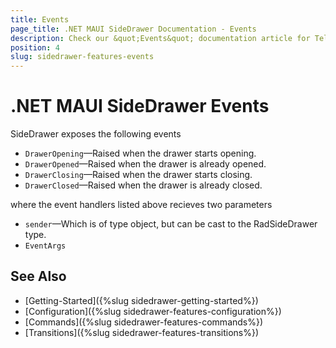 ```yaml
---
title: Events
page_title: .NET MAUI SideDrawer Documentation - Events
description: Check our &quot;Events&quot; documentation article for Telerik SideDrawer for .NET MAUI control.
position: 4
slug: sidedrawer-features-events
---
```


# .NET MAUI SideDrawer Events

SideDrawer exposes the following events

* `DrawerOpening`&mdash;Raised when the drawer starts opening.
* `DrawerOpened`&mdash;Raised when the drawer is already opened.
* `DrawerClosing`&mdash;Raised when the drawer starts closing.
* `DrawerClosed`&mdash;Raised when the drawer is already closed.

where the event handlers listed above recieves two parameters

* `sender`&mdash;Which is of type object, but can be cast to the RadSideDrawer type.
* `EventArgs`

## See Also

- [Getting-Started]({%slug sidedrawer-getting-started%})
- [Configuration]({%slug sidedrawer-features-configuration%})
- [Commands]({%slug sidedrawer-features-commands%})
- [Transitions]({%slug sidedrawer-features-transitions%})
